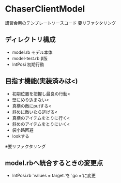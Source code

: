 # ChaserClientModel
講習会用のテンプレートソースコード
要リファクタリング

## ディレクトリ構成
* model.rb モデル本体
* model-test.rb β版
* IntPosi 初期行動

## 目指す機能(実装済みは<)
* 初期位置を把握し最良の行動<
* 壁にめり込まない<
* 真横の敵にputする<
* 斜めに敵いたら逃げる<
* 真横のアイテムをとりに行く<
* 斜めのアイテムをとりにいく<
* 袋小路回避
* lookする

※要リファクタリング
  
## model.rbへ統合するときの変更点
* IntPosi.rb
 'values = target.'を 'go ='に変更
